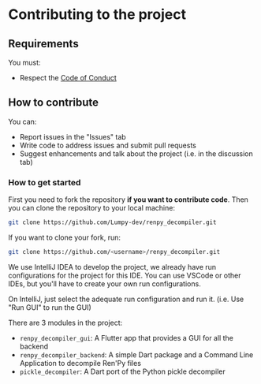 # Contributing to the project

## Requirements
You must:
- Respect the [Code of Conduct](CODE_OF_CONDUCT.md)

## How to contribute
You can:
- Report issues in the "Issues" tab
- Write code to address issues and submit pull requests
- Suggest enhancements and talk about the project (i.e. in the discussion tab)

### How to get started
First you need to fork the repository **if you want to contribute code**.
Then you can clone the repository to your local machine:
```bash
git clone https://github.com/Lumpy-dev/renpy_decompiler.git
```
If you want to clone your fork, run:
```bash
git clone https://github.com/<username>/renpy_decompiler.git
```

We use IntelliJ IDEA to develop the project, we already have run configurations for the project for this IDE.
You can use VSCode or other IDEs, but you'll have to create your own run configurations.

On IntelliJ, just select the adequate run configuration and run it. (i.e. Use "Run GUI" to run the GUI)

There are 3 modules in the project:
- `renpy_decompiler_gui`: A Flutter app that provides a GUI for all the backend
- `renpy_decompiler_backend`: A simple Dart package and a Command Line Application to decompile Ren'Py files
- `pickle_decompiler`: A Dart port of the Python pickle decompiler